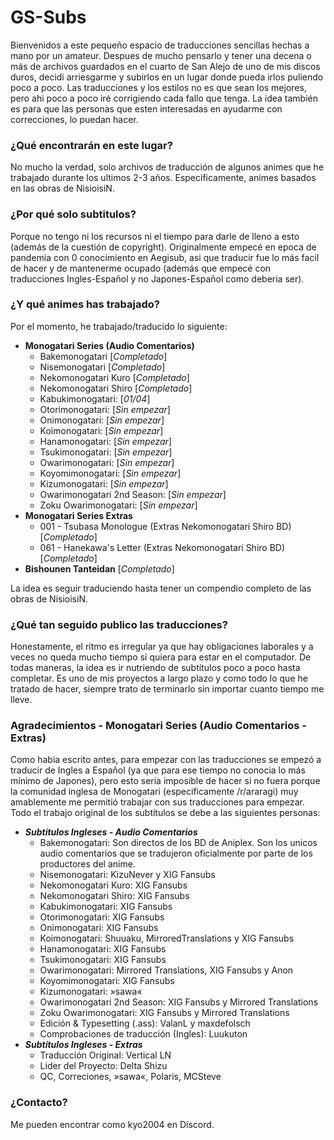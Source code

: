 # GS-Subs

Bienvenidos a este pequeño espacio de traducciones sencillas hechas a mano por un amateur. Despues de mucho pensarlo y tener una decena o más de archivos guardados en el cuarto de San Alejo de uno de mis discos duros, decidi arriesgarme y subirlos en un lugar donde pueda irlos puliendo poco a poco. Las traducciones y los estilos no es que sean los mejores, pero ahi poco a poco iré corrigiendo cada fallo que tenga. La idea también es para que las personas que esten interesadas en ayudarme con correcciones, lo puedan hacer.

### ¿Qué encontrarán en este lugar?

No mucho la verdad, solo archivos de traducción de algunos animes que he trabajado durante los ultimos 2-3 años. Especificamente, animes basados en las obras de NisioisiN.

### ¿Por qué solo subtitulos?

Porque no tengo ni los recursos ni el tiempo para darle de lleno a esto (además de la cuestión de copyright). Originalmente empecé en epoca de pandemia con 0 conocimiento en Aegisub, asi que traducir fue lo más facil de hacer y de mantenerme ocupado (además que empecé con traducciones Ingles-Español y no Japones-Español como deberia ser).

### ¿Y qué animes has trabajado?

Por el momento, he trabajado/traducido lo siguiente:

- **Monogatari Series (Audio Comentarios)**
  - Bakemonogatari [_Completado_]
  - Nisemonogatari [_Completado_]
  - Nekomonogatari Kuro [_Completado_]
  - Nekomonogatari Shiro [_Completado_]
  - Kabukimonogatari: [_01/04_]
  - Otorimonogatari: [_Sin empezar_]
  - Onimonogatari: [_Sin empezar_]
  - Koimonogatari: [_Sin empezar_]
  - Hanamonogatari: [_Sin empezar_]
  - Tsukimonogatari: [_Sin empezar_]
  - Owarimonogatari: [_Sin empezar_]
  - Koyomimonogatari: [_Sin empezar_]
  - Kizumonogatari: [_Sin empezar_]
  - Owarimonogatari 2nd Season: [_Sin empezar_]
  - Zoku Owarimonogatari: [_Sin empezar_]
- **Monogatari Series Extras**
  - 001 - Tsubasa Monologue (Extras Nekomonogatari Shiro BD) [_Completado_]
  - 061 - Hanekawa's Letter (Extras Nekomonogatari Shiro BD) [_Completado_]
- **Bishounen Tanteidan** [_Completado_]


La idea es seguir traduciendo hasta tener un compendio completo de las obras de NisioisiN.

### ¿Qué tan seguido publico las traducciones?

Honestamente, el ritmo es irregular ya que hay obligaciones laborales y a veces no queda mucho tiempo si quiera para estar en el computador. De todas maneras, la idea es ir nutriendo de subtítulos poco a poco hasta completar. Es uno de mis proyectos a largo plazo y como todo lo que he tratado de hacer, siempre trato de terminarlo sin importar cuanto tiempo me lleve.

### Agradecimientos - Monogatari Series (Audio Comentarios - Extras)

Como habia escrito antes, para empezar con las traducciones se empezó a traducir de Ingles a Español (ya que para ese tiempo no conocia lo más mínimo de Japones), pero esto seria imposible de hacer si no fuera porque la comunidad inglesa de Monogatari (especificamente /r/araragi) muy amablemente me permitió trabajar con sus traducciones para empezar. Todo el trabajo original de los subtítulos se debe a las siguientes personas:

- **_Subtítulos Ingleses - Audio Comentarios_**
  - Bakemonogatari: Son directos de los BD de Aniplex. Son los unicos audio comentarios que se tradujeron oficialmente por parte de los productores del anime.
  - Nisemonogatari: KizuNever y XIG Fansubs
  - Nekomonogatari Kuro: XIG Fansubs
  - Nekomonogatari Shiro: XIG Fansubs
  - Kabukimonogatari: XIG Fansubs
  - Otorimonogatari: XIG Fansubs
  - Onimonogatari: XIG Fansubs
  - Koimonogatari: Shuuaku, MirroredTranslations y XIG Fansubs
  - Hanamonogatari: XIG Fansubs
  - Tsukimonogatari: XIG Fansubs
  - Owarimonogatari: Mirrored Translations, XIG Fansubs y Anon
  - Koyomimonogatari: XIG Fansubs
  - Kizumonogatari: »sawa«
  - Owarimonogatari 2nd Season: XIG Fansubs y Mirrored Translations
  - Zoku Owarimonogatari: XIG Fansubs y Mirrored Translations
  - Edición & Typesetting (.ass): ValanL y maxdefolsch
  - Comprobaciones de traducción (Ingles): Luukuton
- **_Subtítulos Ingleses - Extras_**
  - Traducción Original: Vertical LN
  - Lider del Proyecto: Delta Shizu
  - QC, Correciones, »sawa«, Polaris, MCSteve

### ¿Contacto?

Me pueden encontrar como kyo2004 en Discord.
